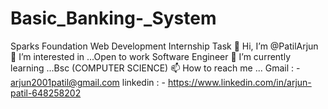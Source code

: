 # Basic_Banking-_System
Sparks Foundation   Web Development Internship  Task 
👋 Hi, I’m @PatilArjun
👀 I’m interested in ...Open to work Software Engineer
🌱 I’m currently learning ...Bsc (COMPUTER SCIENCE)
📫 How to reach me ... Gmail : - arjun2001patil@gmail.com linkedin : - https://www.linkedin.com/in/arjun-patil-648258202
